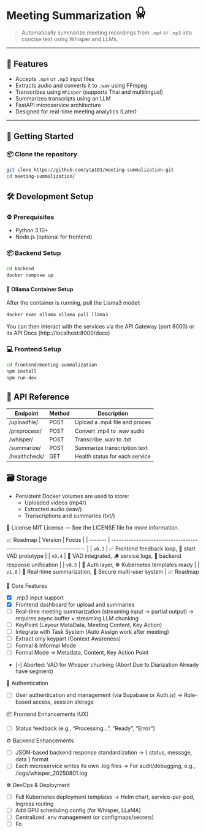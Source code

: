 # Meeting Summarization <img src="./images/logo.svg" alt="Logo of the project" height=35 width=35>

> Automatically summarize meeting recordings from `.mp4` or `.mp3` into concise text using Whisper and LLMs.

---

## 🧩 Features

- Accepts `.mp4` or `.mp3` input files
- Extracts audio and converts it to `.wav` using FFmpeg
- Transcribes using `Whisper` (supports Thai and multilingual)
- Summarizes transcripts using an LLM
- FastAPI microservice architecture
- Designed for real-time meeting analytics (Later)

---

## 🚀 Getting Started

### 📦 Clone the repository

```bash
git clone https://github.com/ytp101/meeting-summalization.git
cd meeting-summalization/
```

## 🛠 Development Setup
### ⚙️ Prerequisites
* Python 3.10+
* Node.js (optional for frontend)

### 📦 Backend Setup

```bash
cd backend
docker compose up 
```

#### 🐳 Ollama Container Setup
After the container is running, pull the Llama3 model:

```bash
docker exec ollama ollama pull llama3
```

You can then interact with the services via the API Gateway (port 8000) or its API Docs (http://localhost:8000/docs)

### 💻 Frontend Setup
```bash
cd frontend/meeting-summalization
npm install
npm run dev
```

## 🔐 API Reference
| Endpoint      | Method        | Description                           |
| ------------- | ------------- | ------------------------------------- |
| /uploadfile/     | POST          | Upload a .mp4 file and proces       |
| /preprocess/  | POST          | Convert .mp4 to .wav audio             |
| /whisper/     | POST          | Transcribe .wav to .txt      |
| /summarize/   | POST          | 	Summarize transcription text |
| /healthcheck/ | GET | 	Health status for each service |

## 🗃 Storage
* Persistent Docker volumes are used to store:
    * Uploaded videos (mp4/)
    * Extracted audio (wav/)
    * Transcriptions and summaries (txt/)

📄 License
MIT License — See the LICENSE file for more information.

📈 Roadmap
| Version | Focus                                                               |
| ------- | ------------------------------------------------------------------- |
| `v0.3`  | ✅ Frontend feedback loop, 🧪 start VAD prototype                    |
| `v0.4`  | 🧠 VAD integrated, 🪵 service logs, 🧱 backend response unification |
| `v0.5`  | 👤 Auth layer, ☸️ Kubernetes templates ready                        |
| `v1.0`  | 🎥 Real-time summarization, 🔐 Secure multi-user system             |
📈 Roadmap

🎯 Core Features
- [x] .mp3 input support
- [x] Frontend dashboard for upload and summaries
- [ ] Real-time meeting summarization (streaming input → partial output) → requires async buffer + streaming LLM chunking
- [ ] KeyPoint (Layour MetaData, Meeting Content, Key Action)
- [ ] Integrate with Task System (Auto Assign work after meeting)
- [ ] Extract only keypart (Context Awareness)
- [ ] Formal & Informal Mode
- [ ] Formal Mode -> Metadata, Content, Key Action Point
- [-] Aborted: VAD for Whisper chunking (Abort Due to Diarization Already have segment)

👤 Authentication
- [ ] User authentication and management (via Supabase or Auth.js) → Role-based access, session storage

📦 Frontend Enhancements (UX) 
- [ ] Status feedback (e.g., “Processing…”, “Ready”, “Error”)

⚙️ Backend Enhancements
- [ ] JSON-based backend response standardization → { status, message, data } format
- [ ] Each microservice writes its own .log files → For audit/debugging, e.g., /logs/whisper_20250801.log

☸️ DevOps & Deployment
- [ ] Full Kubernetes deployment templates → Helm chart, service-per-pod, Ingress routing
- [ ] Add GPU scheduling config (for Whisper, LLaMA)
- [ ] Centralized .env management (or configmaps/secrets)
- [ ] Fo
